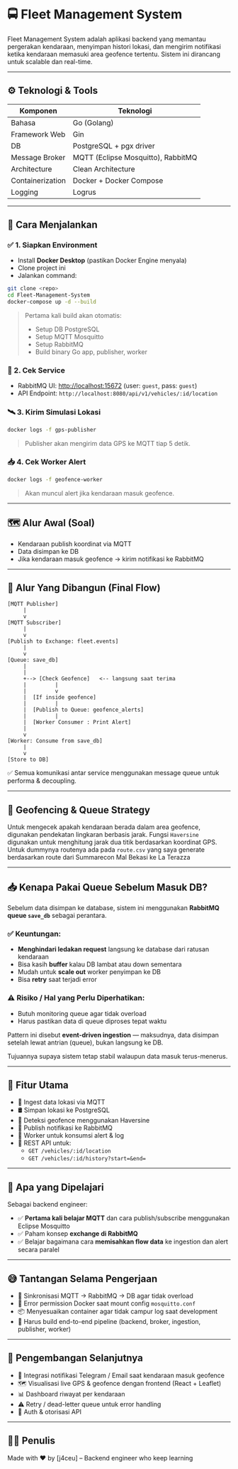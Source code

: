 # 🚍 Fleet Management System

Fleet Management System adalah aplikasi backend yang memantau pergerakan kendaraan, menyimpan histori lokasi, dan mengirim notifikasi ketika kendaraan memasuki area geofence tertentu. Sistem ini dirancang untuk scalable dan real-time.

---

## ⚙️ Teknologi & Tools

| Komponen           | Teknologi                            |
|--------------------|---------------------------------------|
| Bahasa             | Go (Golang)                           |
| Framework Web      | Gin                                   |
| DB                 | PostgreSQL + pgx driver               |
| Message Broker     | MQTT (Eclipse Mosquitto), RabbitMQ    |
| Architecture       | Clean Architecture                    |
| Containerization   | Docker + Docker Compose               |
| Logging            | Logrus                                |

---

## 🔧 Cara Menjalankan 

### ✅ 1. Siapkan Environment
- Install **Docker Desktop** (pastikan Docker Engine menyala)
- Clone project ini
- Jalankan command:

```bash
git clone <repo>
cd Fleet-Management-System
docker-compose up -d --build
```

> Pertama kali build akan otomatis:
> - Setup DB PostgreSQL
> - Setup MQTT Mosquitto
> - Setup RabbitMQ
> - Build binary Go app, publisher, worker

### 🧪 2. Cek Service
- RabbitMQ UI: [http://localhost:15672](http://localhost:15672) (user: `guest`, pass: `guest`)
- API Endpoint: `http://localhost:8080/api/v1/vehicles/:id/location`

### 🛰️ 3. Kirim Simulasi Lokasi
```bash
docker logs -f gps-publisher
```
> Publisher akan mengirim data GPS ke MQTT tiap 5 detik.

### 📥 4. Cek Worker Alert
```bash
docker logs -f geofence-worker
```
> Akan muncul alert jika kendaraan masuk geofence.

---

## 🗺️ Alur Awal (Soal)
- Kendaraan publish koordinat via MQTT
- Data disimpan ke DB
- Jika kendaraan masuk geofence → kirim notifikasi ke RabbitMQ

---

## 🔄 Alur Yang Dibangun (Final Flow)

```text
[MQTT Publisher]
     |
     v
[MQTT Subscriber]
     |
     v
[Publish to Exchange: fleet.events]
     |
     v
[Queue: save_db]
     | 
     | 
     +--> [Check Geofence]   <-- langsung saat terima
     |         |
     |         v
     |  [If inside geofence]
     |         |
     |  [Publish to Queue: geofence_alerts]
     |         | 
     |  [Worker Consumer : Print Alert]
     |
     v
[Worker: Consume from save_db]
     |
     v
[Store to DB]
```


✅ Semua komunikasi antar service menggunakan message queue untuk performa & decoupling.

---

## 📍 Geofencing & Queue Strategy

Untuk mengecek apakah kendaraan berada dalam area geofence, digunakan pendekatan lingkaran berbasis jarak. Fungsi `Haversine` digunakan untuk menghitung jarak dua titik berdasarkan koordinat GPS. Untuk dummynya routenya ada pada `route.csv` yang saya generate berdasarkan route dari Summarecon Mal Bekasi ke La Terazza

---

## 📥 Kenapa Pakai Queue Sebelum Masuk DB?

Sebelum data disimpan ke database, sistem ini menggunakan **RabbitMQ queue `save_db`** sebagai perantara.

### ✅ Keuntungan:
- **Menghindari ledakan request** langsung ke database dari ratusan kendaraan
- Bisa kasih **buffer** kalau DB lambat atau down sementara
- Mudah untuk **scale out** worker penyimpan ke DB
- Bisa **retry** saat terjadi error

### ⚠️ Risiko / Hal yang Perlu Diperhatikan:
- Butuh monitoring queue agar tidak overload
- Harus pastikan data di queue diproses tepat waktu

Pattern ini disebut **event-driven ingestion** — maksudnya, data disimpan setelah lewat antrian (queue), bukan langsung ke DB.

Tujuannya supaya sistem tetap stabil walaupun data masuk terus-menerus.

---

## 📌 Fitur Utama

- 🔄 Ingest data lokasi via MQTT
- 🛢️ Simpan lokasi ke PostgreSQL
- 📍 Deteksi geofence menggunakan Haversine
- 📡 Publish notifikasi ke RabbitMQ 
- 🔔 Worker untuk konsumsi alert & log
- 🧪 REST API untuk:
  - `GET /vehicles/:id/location`
  - `GET /vehicles/:id/history?start=&end=`

---

## 🧠 Apa yang Dipelajari

Sebagai backend engineer:

- ✅ **Pertama kali belajar MQTT** dan cara publish/subscribe menggunakan Eclipse Mosquitto
- ✅ Paham konsep **exchange di RabbitMQ**
- ✅ Belajar bagaimana cara **memisahkan flow data** ke ingestion dan alert secara paralel

---

## 😅 Tantangan Selama Pengerjaan

- 🔁 Sinkronisasi MQTT → RabbitMQ → DB agar tidak overload
- 🐳 Error permission Docker saat mount config `mosquitto.conf`
- 📦 Menyesuaikan container agar tidak campur log saat development
- 🧱 Harus build end-to-end pipeline (backend, broker, ingestion, publisher, worker)

---

## 🚀 Pengembangan Selanjutnya

- 📱 Integrasi notifikasi Telegram / Email saat kendaraan masuk geofence
- 🗺️ Visualisasi live GPS & geofence dengan frontend (React + Leaflet)
- 📊 Dashboard riwayat per kendaraan
- ⚠️ Retry / dead-letter queue untuk error handling
- 🔐 Auth & otorisasi API

---

## 👨‍💻 Penulis

Made with ❤️ by [j4ceu] – Backend engineer who keep learning
